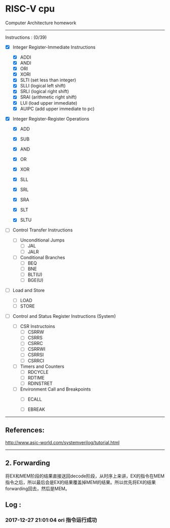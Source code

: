 # RISC-V cpu

Computer Architecture homework

---
Instructions : (0/39)

- [x] Integer Register-Immediate Instructions

     - [x] ADDI
     - [x] ANDI
     - [x] ORI
     - [x] XORI
     - [x] SLTI (set less than integer)
     - [x] SLLI (logical left shift)
     - [x] SRLI (logical right shift)
     - [x] SRAI (arithmetic right shift)
     - [x] LUI (load upper immediate)
     - [x] AUIPC (add upper immediate to pc)

- [x] Integer Register-Register Operations

     - [x] ADD
     - [x] SUB
     - [x] AND
     - [x] OR
     - [x] XOR

     - [x] SLL
     - [x] SRL
     - [x] SRA

     - [x] SLT
     - [x] SLTU

- [ ] Control Transfer Instructions

     - [ ] Unconditional Jumps
          - [ ] JAL
          - [ ] JALR
     - [ ] Conditional Branches
          - [ ] BEQ
          - [ ] BNE
          - [ ] BLT(U)
          - [ ] BGE(U)

- [ ] Load and Store

     - [ ] LOAD
     - [ ] STORE

- [ ] Control and Status Register Instructions (System)

     - [ ] CSR Instructoins
          - [ ] CSRRW
          - [ ] CSRRS
          - [ ] CSRRC
          - [ ] CSRRWI
          - [ ] CSRRSI
          - [ ] CSRRCI
     - [ ] Timers and Counters
          - [ ] RDCYCLE
          - [ ] RDTIME
          - [ ] RDINSTRET
     - [ ] Environment Call and Breakpoints
          - [ ] ECALL
          - [ ] EBREAK


---

## References:

http://www.asic-world.com/systemverilog/tutorial.html

---

## 2. Forwarding

​	将EX和MEM阶段的结果直接送回decode阶段，从时序上来讲，EX的指令在MEM指令之后，所以最后会是EX的结果覆盖掉MEM的结果。所以优先将EX的结果forwarding回去，然后是MEM。



## Log :

### 2017-12-27 21:01:04 ori 指令运行成功
